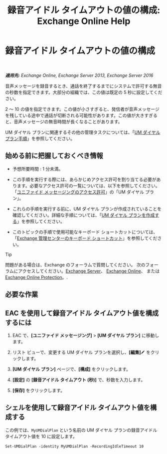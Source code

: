 ﻿---
title: '録音アイドル タイムアウトの値の構成: Exchange Online Help'
TOCTitle: 録音アイドル タイムアウトの値の構成
ms:assetid: a7fb9a09-fde9-447d-ad2c-95598405e99b
ms:mtpsurl: https://technet.microsoft.com/ja-jp/library/Ee423550(v=EXCHG.150)
ms:contentKeyID: 49896406
ms.date: 05/22/2018
mtps_version: v=EXCHG.150
ms.translationtype: HT
---

# 録音アイドル タイムアウトの値の構成

 

_**適用先:** Exchange Online, Exchange Server 2013, Exchange Server 2016_

音声メッセージを録音するとき、通話を終了するまでにシステムで許可する無音の秒数を指定できます。大部分の組織では、この値は既定の 5 秒に設定してください。

2 ～ 10 の値を指定できます。この値が小さすぎると、発信者が音声メッセージを残している途中で通話が切断される可能性があります。この値が大きすぎると、音声メッセージの無音時間が長くなることがあります。

UM ダイヤル プランに関連するその他の管理タスクについては、「[UM ダイヤル プラン手順](um-dial-plan-procedures-exchange-2013-help.md)」を参照してください。

## 始める前に把握しておくべき情報

  - 予想所要時間 : 1 分未満。

  - この手順を実行する際には、あらかじめアクセス許可を割り当てる必要があります。必要なアクセス許可の一覧については、以下を参照してください。「[ユニファイド メッセージングのアクセス許可](unified-messaging-permissions-exchange-2013-help.md)」の「UM ダイヤル プラン」。

  - これらの手順を実行する前に、UM ダイヤル プランが作成されていることを確認してください。詳細な手順については、「[UM ダイヤル プランを作成する](create-a-um-dial-plan-exchange-2013-help.md)」を参照してください。

  - このトピックの手順で使用可能なキーボード ショートカットについては、「[Exchange 管理センターのキーボード ショートカット](keyboard-shortcuts-in-the-exchange-admin-center-exchange-online-protection-help.md)」を参照してください。


> [!TIP]
> 問題がある場合は、Exchange のフォーラムで質問してください。 次のフォーラムにアクセスしてください。<A href="https://go.microsoft.com/fwlink/p/?linkid=60612">Exchange Server</A>、 <A href="https://go.microsoft.com/fwlink/p/?linkid=267542">Exchange Online</A>、 または <A href="https://go.microsoft.com/fwlink/p/?linkid=285351">Exchange Online Protection</A>。.



## 必要な作業

## EAC を使用して録音アイドル タイムアウト値を構成するには

1.  EAC で、**\[ユニファイド メッセージング\]** \> **\[UM ダイヤル プラン\]** に移動します。

2.  リスト ビューで、変更する UM ダイヤル プランを選択し、**\[編集\]**![編集アイコン](images/Bb124582.6f53ccb2-1f13-4c02-bea0-30690e6ea71d(EXCHG.150).gif "編集アイコン") をクリックします。

3.  **\[UM ダイヤル プラン\]** ページで、**\[構成\]** をクリックします。

4.  **\[設定\]** の **\[録音アイドル タイムアウト (秒)\]** で、秒数を入力します。

5.  **\[保存\]** をクリックします。

## シェルを使用して録音アイドル タイムアウト値を構成する

この例では、`MyUMDialPlan` という名前の UM ダイヤル プランの録音アイドル タイムアウト値を 10 に設定します。

    Set-UMDialPlan -identity MyUMDialPlan -RecordingIdleTimeout 10

